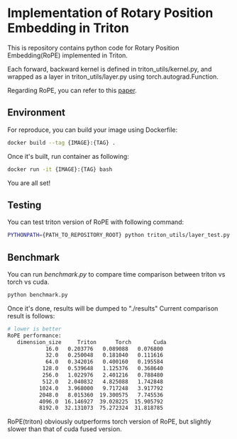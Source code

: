 # Implementation of Rotary Position Embedding in Triton

This is repository contains python code for Rotary Position Embedding(RoPE) implemented in Triton.

Each forward, backward kernel is defined in triton_utils/kernel.py,
and wrapped as a layer in triton_utils/layer.py using torch.autograd.Function.

Regarding RoPE, you can refer to this [paper](https://arxiv.org/pdf/2104.09864).

## Environment

For reproduce, you can build your image using Dockerfile:
```bash
docker build --tag {IMAGE}:{TAG} . 
```

Once it's built, run container as following:
```bash
docker run -it {IMAGE}:{TAG} bash
```
You are all set!

## Testing

You can test triton version of RoPE with following command:

```bash
PYTHONPATH={PATH_TO_REPOSITORY_ROOT} python triton_utils/layer_test.py
```


## Benchmark

You can run *benchmark.py* to compare time comparison between triton vs torch vs cuda.

```bash
python benchmark.py
```

Once it's done, results will be dumped to "./results"
Current comparison result is follows:

```bash
# lower is better
RoPE performance:
   dimension_size     Triton      Torch       Cuda
            16.0   0.203776   0.089088   0.076800
            32.0   0.250048   0.181040   0.111616
            64.0   0.342016   0.400160   0.195584
           128.0   0.539648   1.125376   0.368640
           256.0   1.022976   2.401216   0.788480
           512.0   2.040832   4.825088   1.742848
          1024.0   3.968000   9.717248   3.917792
          2048.0   8.015360  19.300575   7.745536
          4096.0  16.146927  39.028225  15.905792
          8192.0  32.131073  75.272324  31.818785
```
RoPE(triton) obviously outperforms torch version of RoPE, but slightly slower than that of cuda fused version.
